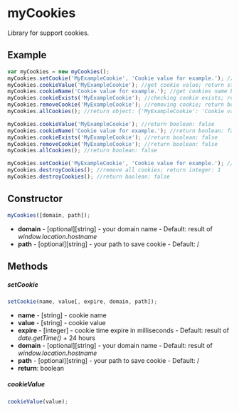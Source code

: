 # myCookies
Library for support cookies.

## Example
```JavaScript
var myCookies = new myCookies();
myCookies.setCookie('MyExampleCookie', 'Cookie value for example.'); //saving cookie on 24 hours; return boolean: true
myCookies.cookieValue('MyExampleCookie'); //get cookie value; return string: 'Cookie value for example.'
myCookies.cookieName('Cookie value for example.'); //get cookies name by value; return array: ['MyExampleCookie']
myCookies.cookieExists('MyExampleCookie'); //checking cookie exists; return bolean: true
myCookies.removeCookie('MyExampleCookie'); //removing cookie; return boolean: true
myCookies.allCookies(); //return object: {'MyExampleCookie': 'Cookie value for example.'}

myCookies.cookieValue('MyExampleCookie'); //return boolean: false
myCookies.cookieName('Cookie value for example.'); //return boolean: false
myCookies.cookieExists('MyExampleCookie'); //return boolean: false
myCookies.removeCookie('MyExampleCookie'); //return boolean: false
myCookies.allCookies(); //return boolean: false

myCookies.setCookie('MyExampleCookie', 'Cookie value for example.'); //saving cookie on 24 hours; return boolean: true
myCookies.destroyCookies(); //remove all cookies; return integer: 1
myCookies.destroyCookies(); //return boolean: false
```
## Constructor
```JavaScript
myCookies([domain, path]);
```
* **domain** - [optional][string] - your domain name - Default: result of *window.location.hostname*
* **path** - [optional][string] - your path to save cookie - Default: /

## Methods
##### setCookie
```JavaScript
setCookie(name, value[, expire, domain, path]);
```
* **name** - [string] - cookie name
* **value** - [string] - cookie value
* **expire** - [integer] - cookie time expire in milliseconds - Default: result of *date.getTime()* + 24 hours
* **domain** - [optional][string] - your domain name - Default: result of *window.location.hostname*
* **path** - [optional][string] - your path to save cookie - Default: /
* **return**: boolean

##### cookieValue
```JavaScript
cookieValue(value);
```
